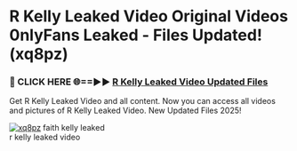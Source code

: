 # R Kelly Leaked Video Original Videos 0nlyFans Leaked - Files Updated! (xq8pz)

<h3>🔴 CLICK HERE 🌐==►► <a href="https://tinyurl.com/4seja8ks" rel="nofollow">R Kelly Leaked Video Updated Files</a></h3>

Get R Kelly Leaked Video and all content. Now you can access all videos and pictures of R Kelly Leaked Video. New Updated Files 2025!

[![xq8pz](https://i.imgur.com/EWjZXRe.gif)](https://tinyurl.com/4seja8ks)
faith kelly leaked<br>
r kelly leaked video